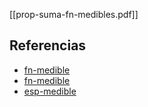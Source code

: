 [[prop-suma-fn-medibles.pdf]]

## Referencias
- [fn-medible](./fn-medible.md)
- [fn-medible](./fn-medible.md)
- [esp-medible](./esp-medible.md)

